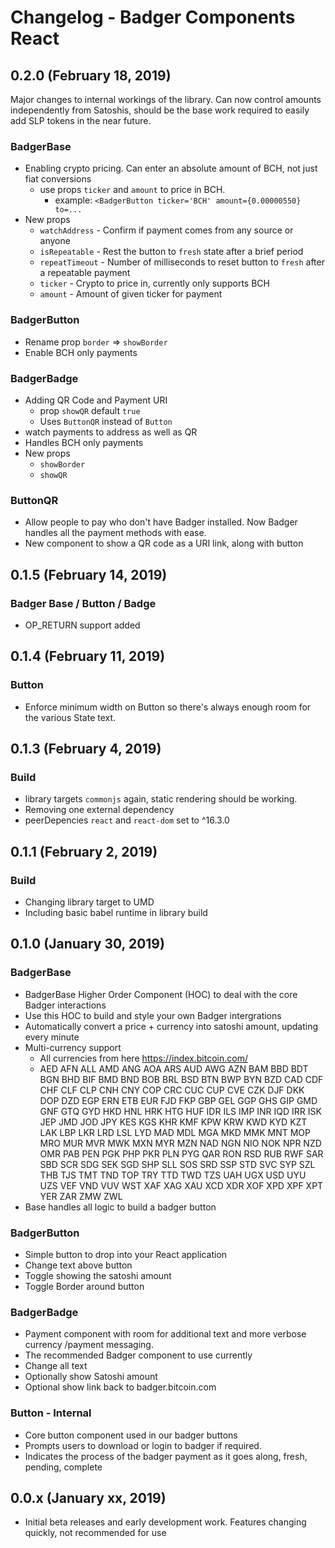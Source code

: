# Changelog - Badger Components React

## 0.2.0 (February 18, 2019)

Major changes to internal workings of the library.  Can now control amounts independently from Satoshis, should be the base work required to easily add SLP tokens in the near future.

### BadgerBase

* Enabling crypto pricing.  Can enter an absolute amount of BCH, not just fiat conversions
  * use props `ticker` and `amount` to price in BCH.
    * example: `<BadgerButton ticker='BCH' amount={0.00000550} to=...`
* New props
  * `watchAddress` - Confirm if payment comes from any source or anyone
  * `isRepeatable` - Rest the button to `fresh` state after a brief period
  * `repeatTimeout` - Number of milliseconds to reset button to `fresh` after a repeatable payment
  * `ticker` - Crypto to price in, currently only supports BCH
  * `amount` - Amount of given ticker for payment

### BadgerButton

* Rename prop `border` => `showBorder`
* Enable BCH only payments

### BadgerBadge

* Adding QR Code and Payment URI
  * prop `showQR` default `true`
  * Uses `ButtonQR` instead of `Button`
* watch payments to address as well as QR
* Handles BCH only payments
* New props
  * `showBorder`
  * `showQR`

### ButtonQR

* Allow people to pay who don't have Badger installed.  Now Badger handles  all the payment methods with ease.
* New component to show a QR code as a URI link, along with button

## 0.1.5 (February 14, 2019)

### Badger Base / Button / Badge

* OP_RETURN support added

## 0.1.4 (February 11, 2019)

### Button

* Enforce minimum width on Button so there's always enough room for the various State text.

## 0.1.3 (February 4, 2019)

### Build

* library targets `commonjs` again, static rendering should be working.
* Removing  one external dependency
* peerDepencies `react` and `react-dom` set to ^16.3.0

## 0.1.1 (February 2, 2019)

### Build

* Changing library target to UMD
* Including basic babel runtime in library build

## 0.1.0 (January 30, 2019)

### BadgerBase

* BadgerBase Higher Order Component (HOC) to deal with the core Badger interactions
* Use this HOC to build and style your own Badger intergrations
* Automatically convert a price + currency into satoshi amount, updating every minute
* Multi-currency support
  * All currencies from here https://index.bitcoin.com/
  * AED AFN ALL AMD ANG AOA ARS AUD AWG AZN BAM BBD BDT BGN BHD BIF BMD BND BOB BRL BSD BTN BWP BYN BZD CAD CDF CHF CLF CLP CNH CNY COP CRC CUC CUP CVE CZK DJF DKK DOP DZD EGP ERN ETB EUR FJD FKP GBP GEL GGP GHS GIP GMD GNF GTQ GYD HKD HNL HRK HTG HUF IDR ILS IMP INR IQD IRR ISK JEP JMD JOD JPY KES KGS KHR KMF KPW KRW KWD KYD KZT LAK LBP LKR LRD LSL LYD MAD MDL MGA MKD MMK MNT MOP MRO MUR MVR MWK MXN MYR MZN NAD NGN NIO NOK NPR NZD OMR PAB PEN PGK PHP PKR PLN PYG QAR RON RSD RUB RWF SAR SBD SCR SDG SEK SGD SHP SLL SOS SRD SSP STD SVC SYP SZL THB TJS TMT TND TOP TRY TTD TWD TZS UAH UGX USD UYU UZS VEF VND VUV WST XAF XAG XAU XCD XDR XOF XPD XPF XPT YER ZAR ZMW ZWL 
* Base handles all logic to build a badger button
  
### BadgerButton

* Simple button to drop into your React application
* Change text above button
* Toggle showing the satoshi amount
* Toggle Border around button
  
### BadgerBadge

* Payment component with room for additional text and more verbose currency /payment messaging.
* The recommended Badger component to use currently
* Change all text
* Optionally show Satoshi amount
* Optional show link back to badger.bitcoin.com

### Button - Internal

* Core button component used in our badger buttons
* Prompts users to download or login to badger if required.
* Indicates the process of the badger payment as it goes along, fresh, pending, complete

## 0.0.x (January xx, 2019)

* Initial beta releases and early development work.  Features changing quickly, not recommended for use